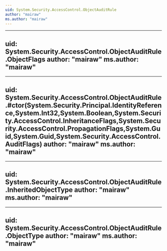 ```yaml
---
uid: System.Security.AccessControl.ObjectAuditRule
author: "mairaw"
ms.author: "mairaw"
---
```


---
uid: System.Security.AccessControl.ObjectAuditRule.ObjectFlags
author: "mairaw"
ms.author: "mairaw"
---

---
uid: System.Security.AccessControl.ObjectAuditRule.#ctor(System.Security.Principal.IdentityReference,System.Int32,System.Boolean,System.Security.AccessControl.InheritanceFlags,System.Security.AccessControl.PropagationFlags,System.Guid,System.Guid,System.Security.AccessControl.AuditFlags)
author: "mairaw"
ms.author: "mairaw"
---

---
uid: System.Security.AccessControl.ObjectAuditRule.InheritedObjectType
author: "mairaw"
ms.author: "mairaw"
---

---
uid: System.Security.AccessControl.ObjectAuditRule.ObjectType
author: "mairaw"
ms.author: "mairaw"
---

